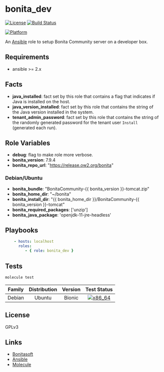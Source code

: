bonita_dev
==========

[![License](https://img.shields.io/github/license/uguy/ansible_role_bonita_dev?style=plastic)](https://raw.githubusercontent.com/uguy/ansible-role-bonita_dev/master/LICENSE)
[![Build Status](https://travis-ci.org/uguy/ansible_role_bonita_dev.svg?branch=master)](https://travis-ci.org/uguy/ansible_role_bonita_dev)

[![Platform](http://img.shields.io/badge/platform-ubuntu-dd4814.svg?style=plastic)](Ubuntu)

An [Ansible](http://www.ansible.com) role to setup Bonita Community server on a developer box.

Requirements
------------

- ansible >= 2.x

Facts
-----

- **java_installed**: fact set by this role that contains a flag that indicates if Java is installed on the host.
- **java_version_installed**: fact set by this role that contains the string of the Java version installed in the system.
- **tenant_admin_password**: fact set by this role that contains the string of the randomly generated password for the tenant user `Install` (generated each run).

Role Variables
--------------

- **debug**: flag to make role more verbose.
- **bonita_version**: 7.9.4
- **bonita_repo_url**: "https://release.ow2.org/bonita"

### Debian/Ubuntu

- **bonita_bundle**: "BonitaCommunity-{{ bonita_version }}-tomcat.zip"
- **bonita_home_dir**: "~/bonita"
- **bonita_install_dir**: "{{ bonita_home_dir }}/BonitaCommunity-{{ bonita_version }}-tomcat"
- **bonita_required_packages**:  ['unzip']
- **bonita_java_package**:  'openjdk-11-jre-headless'

Playbooks
---------

```yaml
    - hosts: localhost
      roles:
         - { role: bonita_dev }
```

Tests
-----

```bash
molecule test
```

| Family | Distribution | Version | Test Status |
|:-:|:-:|:-:|:-:|
| Debian | Ubuntu  | Bionic    | [![x86_64](http://img.shields.io/badge/x86_64-passed-006400.svg?style=flat)](x) |

License
-------

GPLv3

Links
-----

- [Bonitasoft](https://documentation.bonitasoft.com/bonita/current/_getting-started-tutorial)
- [Ansible](http://www.ansible.com)
- [Molecule](https://molecule.readthedocs.io/en/stable/)